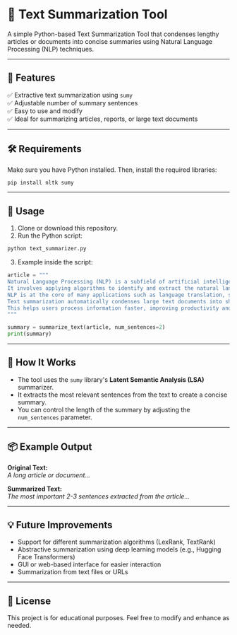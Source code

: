 
# 📝 Text Summarization Tool

A simple Python-based Text Summarization Tool that condenses lengthy articles or documents into concise summaries using Natural Language Processing (NLP) techniques.

---

## 🚀 Features

✅ Extractive text summarization using `sumy`  
✅ Adjustable number of summary sentences  
✅ Easy to use and modify  
✅ Ideal for summarizing articles, reports, or large text documents  

---

## 🛠️ Requirements

Make sure you have Python installed. Then, install the required libraries:

```bash
pip install nltk sumy
```

---

## 📂 Usage

1. Clone or download this repository.
2. Run the Python script:

```bash
python text_summarizer.py
```

3. Example inside the script:

```python
article = """
Natural Language Processing (NLP) is a subfield of artificial intelligence (AI) concerned with the interactions between computers and human language.
It involves applying algorithms to identify and extract the natural language rules such that the unstructured language data is converted into a form that computers can understand.
NLP is at the core of many applications such as language translation, sentiment analysis, chatbots, and text summarization.
Text summarization automatically condenses large text documents into shorter versions, preserving essential information.
This helps users process information faster, improving productivity and accessibility in various domains, including education, business, and healthcare.
"""

summary = summarize_text(article, num_sentences=2)
print(summary)
```

---

## 🔧 How It Works

- The tool uses the `sumy` library's **Latent Semantic Analysis (LSA)** summarizer.  
- It extracts the most relevant sentences from the text to create a concise summary.  
- You can control the length of the summary by adjusting the `num_sentences` parameter.  

---

## 📦 Example Output

**Original Text:**  
*A long article or document...*  

**Summarized Text:**  
*The most important 2-3 sentences extracted from the article...*

---

## 💡 Future Improvements

- Support for different summarization algorithms (LexRank, TextRank)  
- Abstractive summarization using deep learning models (e.g., Hugging Face Transformers)  
- GUI or web-based interface for easier interaction  
- Summarization from text files or URLs  

---

## 📄 License

This project is for educational purposes. Feel free to modify and enhance as needed.
